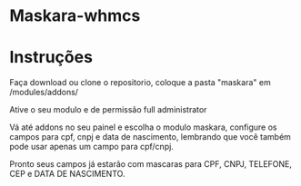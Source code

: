 # Maskara-whmcs

# Instruções

Faça download ou clone o repositorio, coloque a pasta "maskara" em /modules/addons/

Ative o seu modulo e de permissão full administrator 

Vá até addons no seu painel e escolha o modulo maskara, configure os campos para cpf, cnpj e data de nascimento, lembrando que você também pode usar apenas um campo para cpf/cnpj.

Pronto seus campos já estarão com mascaras para CPF, CNPJ, TELEFONE, CEP e DATA DE NASCIMENTO.